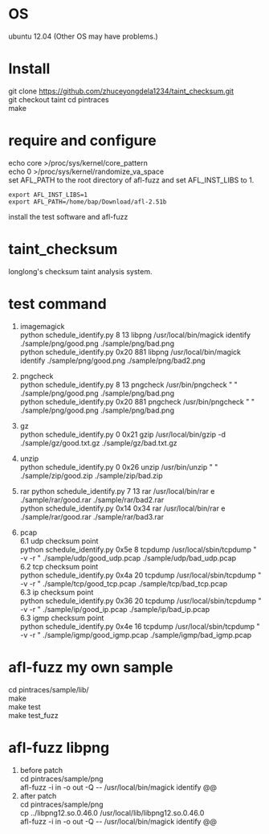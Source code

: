 # OS
ubuntu 12.04 (Other OS may have problems.)
# Install
git clone https://github.com/zhuceyongdela1234/taint_checksum.git  
git checkout taint
cd pintraces  
make  

# require and configure
echo core >/proc/sys/kernel/core_pattern  
echo 0 >/proc/sys/kernel/randomize_va_space  
set  AFL_PATH to the root directory of afl-fuzz and set AFL_INST_LIBS to 1.
```
export AFL_INST_LIBS=1
export AFL_PATH=/home/bap/Download/afl-2.51b
```
install the test software and afl-fuzz

# taint_checksum
longlong's checksum taint analysis system.

# test command
1. imagemagick   
python schedule_identify.py 8 13 libpng /usr/local/bin/magick identify ./sample/png/good.png ./sample/png/bad.png    
python schedule_identify.py 0x20 881 libpng /usr/local/bin/magick identify ./sample/png/good.png ./sample/png/bad2.png 

2. pngcheck   
python schedule_identify.py 8 13 pngcheck /usr/bin/pngcheck " " ./sample/png/good.png ./sample/png/bad.png  
python schedule_identify.py 0x20 881 pngcheck /usr/bin/pngcheck " " ./sample/png/good.png ./sample/png/bad.png  

3. gz  
python schedule_identify.py 0 0x21 gzip /usr/local/bin/gzip -d ./sample/gz/good.txt.gz ./sample/gz/bad.txt.gz   
 
4. unzip   
python schedule_identify.py 0 0x26 unzip /usr/bin/unzip " " ./sample/zip/good.zip ./sample/zip/bad.zip

5. rar
python schedule_identify.py 7 13 rar /usr/local/bin/rar e ./sample/rar/good.rar ./sample/rar/bad2.rar  
python schedule_identify.py 0x14 0x34 rar /usr/local/bin/rar e ./sample/rar/good.rar ./sample/rar/bad3.rar  


6. pcap  
    6.1 udp checksum point  
    python schedule_identify.py 0x5e 8 tcpdump /usr/local/sbin/tcpdump " -v -r  " ./sample/udp/good_udp.pcap ./sample/udp/bad_udp.pcap  
    6.2 tcp checksum point  
    python schedule_identify.py 0x4a 20 tcpdump /usr/local/sbin/tcpdump " -v -r  " ./sample/tcp/good_tcp.pcap ./sample/tcp/bad_tcp.pcap  
    6.3 ip checksum point  
    python schedule_identify.py 0x36 20 tcpdump /usr/local/sbin/tcpdump " -v -r  " ./sample/ip/good_ip.pcap ./sample/ip/bad_ip.pcap  
    6.3 igmp checksum point  
    python schedule_identify.py 0x4e 16 tcpdump /usr/local/sbin/tcpdump " -v -r  " ./sample/igmp/good_igmp.pcap ./sample/igmp/bad_igmp.pcap  

# afl-fuzz my own sample
cd pintraces/sample/lib/  
make  
make test  
make test_fuzz  
# afl-fuzz libpng
1. before patch  
cd pintraces/sample/png  
afl-fuzz -i in -o out -Q -- /usr/local/bin/magick identify @@
2. after patch  
cd pintraces/sample/png   
cp ../libpng12.so.0.46.0 /usr/local/lib/libpng12.so.0.46.0  
afl-fuzz -i in -o out -Q -- /usr/local/bin/magick identify @@